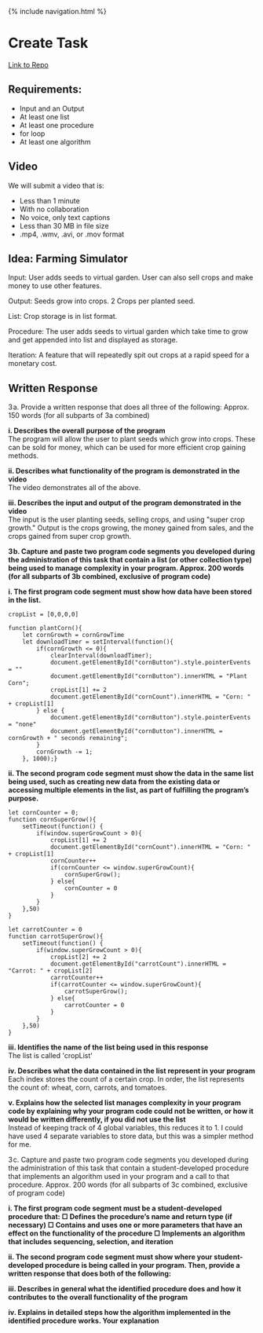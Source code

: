 {% include navigation.html %}

# Create Task
[Link to Repo](https://github.com/deimie/evanCreateTask)

## Requirements:
* Input and an Output
* At least one list
* At least one procedure
* for loop 
* At least one algorithm

## Video
We will submit a video that is:
* Less than 1 minute 
* With no collaboration
* No voice, only text captions
* Less than 30 MB in file size
* .mp4, .wmv, .avi, or .mov format

## Idea: Farming Simulator

Input: User adds seeds to virtual garden. User can also sell crops and make money to use other features.

Output: Seeds grow into crops. 2 Crops per planted seed.

List: Crop storage is in list format.

Procedure: The user adds seeds to virtual garden which take time to grow and get appended into list and displayed as storage.

Iteration: A feature that will repeatedly spit out crops at a rapid speed for a monetary cost.

## Written Response
3 a. Provide a written response that does all three of the following:
Approx. 150 words (for all subparts of 3a combined)

**i. Describes the overall purpose of the program**   
The program will allow the user to plant seeds which grow into crops. These can be sold for money, which can be used for more efficient crop gaining methods.

**ii. Describes what functionality of the program is demonstrated in
the video**   
The video demonstrates all of the above.

**iii. Describes the input and output of the program demonstrated in
the video**   
The input is the user planting seeds, selling crops, and using "super crop growth." Output is the crops growing, the money gained from sales, and the crops gained from super crop growth.

**3 b. Capture and paste two program code segments you developed during
the administration of this task that contain a list (or other collection
type) being used to manage complexity in your program.
Approx. 200 words (for all subparts of 3b combined, exclusive of
program code)**

**i. The first program code segment must show how data have been
stored in the list.**   
```
cropList = [0,0,0,0]

function plantCorn(){
    let cornGrowth = cornGrowTime
    let downloadTimer = setInterval(function(){
        if(cornGrowth <= 0){
            clearInterval(downloadTimer);
            document.getElementById("cornButton").style.pointerEvents = ""
            document.getElementById("cornButton").innerHTML = "Plant Corn";
            cropList[1] += 2
            document.getElementById("cornCount").innerHTML = "Corn: " + cropList[1]
        } else {
            document.getElementById("cornButton").style.pointerEvents = "none"
            document.getElementById("cornButton").innerHTML = cornGrowth + " seconds remaining";
        }
        cornGrowth -= 1;
    }, 1000);}
 ```

**ii. The second program code segment must show the data in the
same list being used, such as creating new data from the existing
data or accessing multiple elements in the list, as part of fulfilling
the program’s purpose.**   
```
let cornCounter = 0;
function cornSuperGrow(){
    setTimeout(function() {
        if(window.superGrowCount > 0){
            cropList[1] += 2
            document.getElementById("cornCount").innerHTML = "Corn: " + cropList[1]
            cornCounter++
            if(cornCounter <= window.superGrowCount){
                cornSuperGrow();
            } else{
                cornCounter = 0
            }
        }
    },50)
}

let carrotCounter = 0
function carrotSuperGrow(){
    setTimeout(function() {
        if(window.superGrowCount > 0){
            cropList[2] += 2
            document.getElementById("carrotCount").innerHTML = "Carrot: " + cropList[2]
            carrotCounter++
            if(carrotCounter <= window.superGrowCount){
                carrotSuperGrow();
            } else{
                carrotCounter = 0
            }
        }
    },50)
}
```

**iii. Identifies the name of the list being used in this response**   
The list is called 'cropList'

**iv. Describes what the data contained in the list represent in your
program**   
Each index stores the count of a certain crop. In order, the list represents the count of: wheat, corn, carrots, and tomatoes.

**v. Explains how the selected list manages complexity in your program
code by explaining why your program code could not be written, or
how it would be written differently, if you did not use the list**   
Instead of keeping track of 4 global variables, this reduces it to 1. I could have used 4 separate variables to store data, but this was a simpler method for me.

3 c. Capture and paste two program code segments you developed during
the administration of this task that contain a student-developed
procedure that implements an algorithm used in your program and a
call to that procedure.
Approx. 200 words (for all subparts of 3c combined, exclusive of
program code)

**i. The first program code segment must be a student-developed
procedure that:
□ Defines the procedure’s name and return type (if necessary)
□ Contains and uses one or more parameters that have an effect
on the functionality of the procedure
□ Implements an algorithm that includes sequencing, selection,
and iteration**   

**ii. The second program code segment must show where your
student-developed procedure is being called in your program.
Then, provide a written response that does both of the following:**

**iii. Describes in general what the identified procedure does and how it
contributes to the overall functionality of the program**   

**iv. Explains in detailed steps how the algorithm implemented in the
identified procedure works. Your explanation**   
